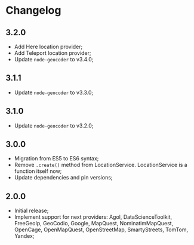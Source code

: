 # Changelog

## 3.2.0

- Add Here location provider;
- Add Teleport location provider;
- Update `node-geocoder` to v3.4.0;

## 3.1.1

- Update `node-geocoder` to v3.3.0;

## 3.1.0

- Update `node-geocoder` to v3.2.0;

## 3.0.0

- Migration from ES5 to ES6 syntax;
- Remove `.create()` method from LocationService. LocationService is a function itself now;
- Update dependencies and pin versions;

## 2.0.0

- Initial release;
- Implement support for next providers: Agol, DataScienceToolkit, FreeGeoIp, GeoCodio, Google, MapQuest, NominatimMapQuest, OpenCage, OpenMapQuest, OpenStreetMap, SmartyStreets, TomTom, Yandex;
